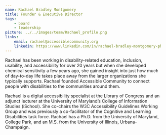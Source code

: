 ```yaml
---
name: Rachael Bradley Montgomery
title: Founder & Executive Director
tags:
    - board
    - leadership
picture: ../../images/team/Rachael_profile.png
links:
    email: rachael@accessiblecommunity.org
    linkedin: https://www.linkedin.com/in/rachael-bradley-montgomery-ph-d-6847144/
---
```

Rachael has been working in disability-related education, inclusion, usability, and accessibility for over 20 years but when she developed chemical sensitivity a few years ago, she gained insight into just how much of day-to-day life takes place away from the larger organizations she typically supports. Rachael founded Accessible Community to connect people with disabilities to the communities around them.

Rachael is a digital accessibility specialist at the Library of Congress and an adjunct lecturer at the University of Maryland’s College of Information Studies (iSchool). She co-chairs the W3C Accessibility Guidelines Working Group and was previously a co-facilitator of the Cognitive and Learning Disabilities task force. Rachael has a Ph.D. from the University of Maryland, College Park, and an M.S. from the University of Illinois, Urbana-Champaign.
